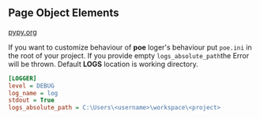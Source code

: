 ## Page Object Elements

[pypy.org](https://pypi.org/project/page-object-elements/)

If you want to customize behaviour of **poe** loger's behaviour put `poe.ini` in the root of your project. If you
provide empty `logs_absolute_path`the Error will be thrown. Default **LOGS** location is working directory.

```ini
[LOGGER]
level = DEBUG
log_name = log
stdout = True
logs_absolute_path = C:\Users\<username>\workspace\<project>
```